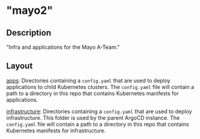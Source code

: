 # "mayo2"

## Description
"Infra and applications for the Mayo A-Team."

## Layout
[apps](apps): Directories containing a `config.yaml` that are used to deploy applications to child Kubernetes clusters. The `config.yaml` file will contain a path to a directory in this repo that contains Kubernetes manifests for applications.

[infrastructure](infrastructure): Directories containing a `config.yaml` that are used to deploy infrastructure. This folder is used by the parent ArgoCD instance. The `config.yaml` file will contain a path to a directory in this repo that contains Kubernetes manifests for infrastructure.
